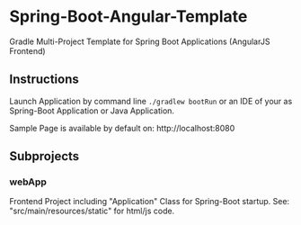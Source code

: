 # Spring-Boot-Angular-Template
Gradle Multi-Project Template for Spring Boot Applications (AngularJS Frontend)

## Instructions
Launch Application by command line ```./gradlew bootRun```
or an IDE of your as Spring-Boot Application or Java Application.

Sample Page is available by default on: http://localhost:8080


## Subprojects

### webApp
Frontend Project including "Application" Class for Spring-Boot startup.
See: "src/main/resources/static" for html/js code.
